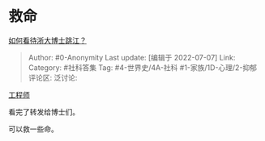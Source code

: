 # 救命
[如何看待浙大博士跳江？](https://www.zhihu.com/question/298233319/answer/2562081694)

> Author: #0-Anonymity
> Last update: [编辑于 2022-07-07]
> Link:
> Category: #社科答集
> Tag: #4-世界史/4A-社科 #1-家族/1D-心理/2-抑郁
> 评论区:
> 泛讨论:

[工程师](https://www.zhihu.com/question/327471497/answer/716941677)

看完了转发给博士们。

可以救一些命。
